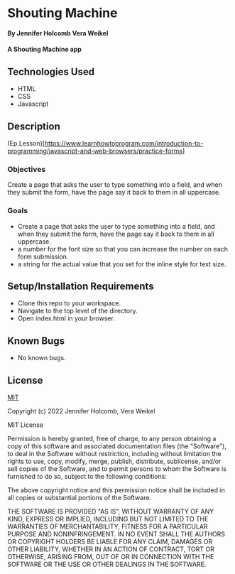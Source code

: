 # Shouting Machine

#### By Jennifer Holcomb Vera Weikel

#### A Shouting Machine app

## Technologies Used

* HTML 
* CSS 
* Javascript

## Description
(Ep.Lesson)[https://www.learnhowtoprogram.com/introduction-to-programming/javascript-and-web-browsers/practice-forms]

### Objectives 

Create a page that asks the user to type something into a field, and when they submit the form, have the page say it back to them in all uppercase. 

### Goals
* Create a page that asks the user to type something into a field, and when they submit the form, have the page say it back to them in all uppercase. 
* a number for the font size so that you can increase the number on each form submission.
* a string for the actual value that you set for the inline style for text size.

## Setup/Installation Requirements

* Clone this repo to your workspace.
* Navigate to the top level of the directory.
* Open index.html in your browser.

## Known Bugs

* No known bugs.

## License

[MIT](https://choosealicense.com/licenses/mit/)

Copyright (c) 2022  Jennifer Holcomb, Vera Weikel

MIT License

Permission is hereby granted, free of charge, to any person obtaining a copy
of this software and associated documentation files (the "Software"), to deal
in the Software without restriction, including without limitation the rights
to use, copy, modify, merge, publish, distribute, sublicense, and/or sell
copies of the Software, and to permit persons to whom the Software is
furnished to do so, subject to the following conditions:

The above copyright notice and this permission notice shall be included in all
copies or substantial portions of the Software.

THE SOFTWARE IS PROVIDED "AS IS", WITHOUT WARRANTY OF ANY KIND, EXPRESS OR
IMPLIED, INCLUDING BUT NOT LIMITED TO THE WARRANTIES OF MERCHANTABILITY,
FITNESS FOR A PARTICULAR PURPOSE AND NONINFRINGEMENT. IN NO EVENT SHALL THE
AUTHORS OR COPYRIGHT HOLDERS BE LIABLE FOR ANY CLAIM, DAMAGES OR OTHER
LIABILITY, WHETHER IN AN ACTION OF CONTRACT, TORT OR OTHERWISE, ARISING FROM,
OUT OF OR IN CONNECTION WITH THE SOFTWARE OR THE USE OR OTHER DEALINGS IN THE
SOFTWARE.